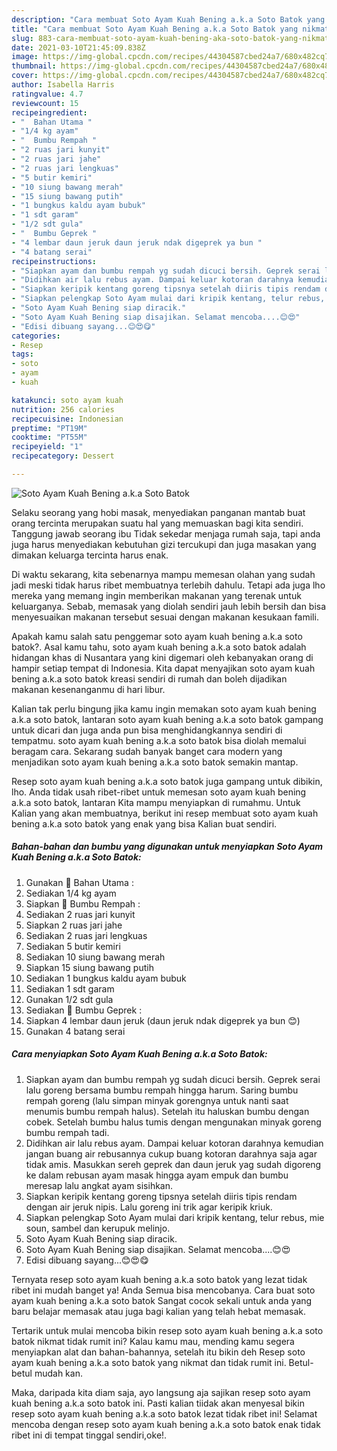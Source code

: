 ```yaml
---
description: "Cara membuat Soto Ayam Kuah Bening a.k.a Soto Batok yang nikmat Untuk Jualan"
title: "Cara membuat Soto Ayam Kuah Bening a.k.a Soto Batok yang nikmat Untuk Jualan"
slug: 883-cara-membuat-soto-ayam-kuah-bening-aka-soto-batok-yang-nikmat-untuk-jualan
date: 2021-03-10T21:45:09.838Z
image: https://img-global.cpcdn.com/recipes/44304587cbed24a7/680x482cq70/soto-ayam-kuah-bening-aka-soto-batok-foto-resep-utama.jpg
thumbnail: https://img-global.cpcdn.com/recipes/44304587cbed24a7/680x482cq70/soto-ayam-kuah-bening-aka-soto-batok-foto-resep-utama.jpg
cover: https://img-global.cpcdn.com/recipes/44304587cbed24a7/680x482cq70/soto-ayam-kuah-bening-aka-soto-batok-foto-resep-utama.jpg
author: Isabella Harris
ratingvalue: 4.7
reviewcount: 15
recipeingredient:
- "  Bahan Utama "
- "1/4 kg ayam"
- "  Bumbu Rempah "
- "2 ruas jari kunyit"
- "2 ruas jari jahe"
- "2 ruas jari lengkuas"
- "5 butir kemiri"
- "10 siung bawang merah"
- "15 siung bawang putih"
- "1 bungkus kaldu ayam bubuk"
- "1 sdt garam"
- "1/2 sdt gula"
- "  Bumbu Geprek "
- "4 lembar daun jeruk daun jeruk ndak digeprek ya bun "
- "4 batang serai"
recipeinstructions:
- "Siapkan ayam dan bumbu rempah yg sudah dicuci bersih. Geprek serai lalu goreng bersama bumbu rempah hingga harum. Saring bumbu rempah goreng (lalu simpan minyak gorengnya untuk nanti saat menumis bumbu rempah halus). Setelah itu haluskan bumbu dengan cobek. Setelah bumbu halus tumis dengan mengunakan minyak goreng bumbu rempah tadi."
- "Didihkan air lalu rebus ayam. Dampai keluar kotoran darahnya kemudian jangan buang air rebusannya cukup buang kotoran darahnya saja agar tidak amis. Masukkan sereh geprek dan daun jeruk yag sudah digoreng ke dalam rebusan ayam masak hingga ayam empuk dan bumbu meresap lalu angkat ayam sisihkan."
- "Siapkan keripik kentang goreng tipsnya setelah diiris tipis rendam dengan air jeruk nipis. Lalu goreng ini trik agar keripik kriuk."
- "Siapkan pelengkap Soto Ayam mulai dari kripik kentang, telur rebus, mie soun, sambel dan kerupuk melinjo."
- "Soto Ayam Kuah Bening siap diracik."
- "Soto Ayam Kuah Bening siap disajikan. Selamat mencoba....😊😍"
- "Edisi dibuang sayang...😊😍😋"
categories:
- Resep
tags:
- soto
- ayam
- kuah

katakunci: soto ayam kuah 
nutrition: 256 calories
recipecuisine: Indonesian
preptime: "PT19M"
cooktime: "PT55M"
recipeyield: "1"
recipecategory: Dessert

---
```



![Soto Ayam Kuah Bening a.k.a Soto Batok](https://img-global.cpcdn.com/recipes/44304587cbed24a7/680x482cq70/soto-ayam-kuah-bening-aka-soto-batok-foto-resep-utama.jpg)

Selaku seorang yang hobi masak, menyediakan panganan mantab buat orang tercinta merupakan suatu hal yang memuaskan bagi kita sendiri. Tanggung jawab seorang ibu Tidak sekedar menjaga rumah saja, tapi anda juga harus menyediakan kebutuhan gizi tercukupi dan juga masakan yang dimakan keluarga tercinta harus enak.

Di waktu  sekarang, kita sebenarnya mampu memesan olahan yang sudah jadi meski tidak harus ribet membuatnya terlebih dahulu. Tetapi ada juga lho mereka yang memang ingin memberikan makanan yang terenak untuk keluarganya. Sebab, memasak yang diolah sendiri jauh lebih bersih dan bisa menyesuaikan makanan tersebut sesuai dengan makanan kesukaan famili. 



Apakah kamu salah satu penggemar soto ayam kuah bening a.k.a soto batok?. Asal kamu tahu, soto ayam kuah bening a.k.a soto batok adalah hidangan khas di Nusantara yang kini digemari oleh kebanyakan orang di hampir setiap tempat di Indonesia. Kita dapat menyajikan soto ayam kuah bening a.k.a soto batok kreasi sendiri di rumah dan boleh dijadikan makanan kesenanganmu di hari libur.

Kalian tak perlu bingung jika kamu ingin memakan soto ayam kuah bening a.k.a soto batok, lantaran soto ayam kuah bening a.k.a soto batok gampang untuk dicari dan juga anda pun bisa menghidangkannya sendiri di tempatmu. soto ayam kuah bening a.k.a soto batok bisa diolah memalui beragam cara. Sekarang sudah banyak banget cara modern yang menjadikan soto ayam kuah bening a.k.a soto batok semakin mantap.

Resep soto ayam kuah bening a.k.a soto batok juga gampang untuk dibikin, lho. Anda tidak usah ribet-ribet untuk memesan soto ayam kuah bening a.k.a soto batok, lantaran Kita mampu menyiapkan di rumahmu. Untuk Kalian yang akan membuatnya, berikut ini resep membuat soto ayam kuah bening a.k.a soto batok yang enak yang bisa Kalian buat sendiri.

<!--inarticleads1-->

##### Bahan-bahan dan bumbu yang digunakan untuk menyiapkan Soto Ayam Kuah Bening a.k.a Soto Batok:

1. Gunakan  🐣 Bahan Utama :
1. Sediakan 1/4 kg ayam
1. Siapkan  🐣 Bumbu Rempah :
1. Sediakan 2 ruas jari kunyit
1. Siapkan 2 ruas jari jahe
1. Sediakan 2 ruas jari lengkuas
1. Sediakan 5 butir kemiri
1. Sediakan 10 siung bawang merah
1. Siapkan 15 siung bawang putih
1. Sediakan 1 bungkus kaldu ayam bubuk
1. Sediakan 1 sdt garam
1. Gunakan 1/2 sdt gula
1. Sediakan  🐣 Bumbu Geprek :
1. Siapkan 4 lembar daun jeruk (daun jeruk ndak digeprek ya bun 😊)
1. Gunakan 4 batang serai




<!--inarticleads2-->

##### Cara menyiapkan Soto Ayam Kuah Bening a.k.a Soto Batok:

1. Siapkan ayam dan bumbu rempah yg sudah dicuci bersih. Geprek serai lalu goreng bersama bumbu rempah hingga harum. Saring bumbu rempah goreng (lalu simpan minyak gorengnya untuk nanti saat menumis bumbu rempah halus). Setelah itu haluskan bumbu dengan cobek. Setelah bumbu halus tumis dengan mengunakan minyak goreng bumbu rempah tadi.
1. Didihkan air lalu rebus ayam. Dampai keluar kotoran darahnya kemudian jangan buang air rebusannya cukup buang kotoran darahnya saja agar tidak amis. Masukkan sereh geprek dan daun jeruk yag sudah digoreng ke dalam rebusan ayam masak hingga ayam empuk dan bumbu meresap lalu angkat ayam sisihkan.
1. Siapkan keripik kentang goreng tipsnya setelah diiris tipis rendam dengan air jeruk nipis. Lalu goreng ini trik agar keripik kriuk.
1. Siapkan pelengkap Soto Ayam mulai dari kripik kentang, telur rebus, mie soun, sambel dan kerupuk melinjo.
1. Soto Ayam Kuah Bening siap diracik.
1. Soto Ayam Kuah Bening siap disajikan. Selamat mencoba....😊😍
1. Edisi dibuang sayang...😊😍😋




Ternyata resep soto ayam kuah bening a.k.a soto batok yang lezat tidak ribet ini mudah banget ya! Anda Semua bisa mencobanya. Cara buat soto ayam kuah bening a.k.a soto batok Sangat cocok sekali untuk anda yang baru belajar memasak atau juga bagi kalian yang telah hebat memasak.

Tertarik untuk mulai mencoba bikin resep soto ayam kuah bening a.k.a soto batok nikmat tidak rumit ini? Kalau kamu mau, mending kamu segera menyiapkan alat dan bahan-bahannya, setelah itu bikin deh Resep soto ayam kuah bening a.k.a soto batok yang nikmat dan tidak rumit ini. Betul-betul mudah kan. 

Maka, daripada kita diam saja, ayo langsung aja sajikan resep soto ayam kuah bening a.k.a soto batok ini. Pasti kalian tiidak akan menyesal bikin resep soto ayam kuah bening a.k.a soto batok lezat tidak ribet ini! Selamat mencoba dengan resep soto ayam kuah bening a.k.a soto batok enak tidak ribet ini di tempat tinggal sendiri,oke!.

